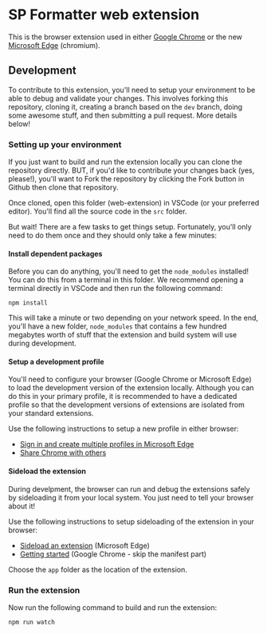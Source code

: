 # SP Formatter web extension

This is the browser extension used in either [Google Chrome](https://developer.chrome.com/docs/extensions/) or the new [Microsoft Edge](https://developer.microsoft.com/microsoft-edge/extensions) (chromium).

## Development

To contribute to this extension, you'll need to setup your environment to be able to debug and validate your changes. This involves forking this repository, cloning it, creating a branch based on the `dev` branch, doing some awesome stuff, and then submitting a pull request. More details below!

### Setting up your environment

If you just want to build and run the extension locally you can clone the repository directly. BUT, if you'd like to contribute your changes back (yes, please!), you'll want to Fork the repository by clicking the Fork button in Github then clone that repository.

Once cloned, open this folder (web-extension) in VSCode (or your preferred editor). You'll find all the source code in the `src` folder.

But wait! There are a few tasks to get things setup. Fortunately, you'll only need to do them once and they should only take a few minutes:

#### Install dependent packages

Before you can do anything, you'll need to get the `node_modules` installed! You can do this from a terminal in this folder. We recommend opening a terminal directly in VSCode and then run the following command:

`npm install`

This will take a minute or two depending on your network speed. In the end, you'll have a new folder, `node_modules` that contains a few hundred megabytes worth of stuff that the extension and build system will use during development.

#### Setup a development profile

You'll need to configure your browser (Google Chrome or Microsoft Edge) to load the development version of the extension locally. Although you can do this in your primary profile, it is recommended to have a dedicated profile so that the development versions of extensions are isolated from your standard extensions.

Use the following instructions to setup a new profile in either browser:

- [Sign in and create multiple profiles in Microsoft Edge](https://support.microsoft.com/topic/sign-in-and-create-multiple-profiles-in-microsoft-edge-df94e622-2061-49ae-ad1d-6f0e43ce6435)
- [Share Chrome with others](https://support.google.com/chrome/answer/2364824)

#### Sideload the extension

During develpment, the browser can run and debug the extensions safely by sideloading it from your local system. You just need to tell your browser about it!

Use the following instructions to setup sideloading of the extension in your browser:

- [Sideload an extension](https://docs.microsoft.com/en-us/microsoft-edge/extensions-chromium/getting-started/extension-sideloading) (Microsoft Edge)
- [Getting started](https://developer.chrome.com/docs/extensions/mv3/getstarted/#manifest) (Google Chrome - skip the manifest part)

Choose the `app` folder as the location of the extension.

### Run the extension

Now run the following command to build and run the extension:

`npm run watch`
